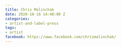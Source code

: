 ```yaml
---
title: Chris Malinchak
date: 2020-10-16 14:48:00 Z
categories:
- artist-and-label-press
tags:
- artist
facebook: https://www.facebook.com/chrismalinchak/
---
```


